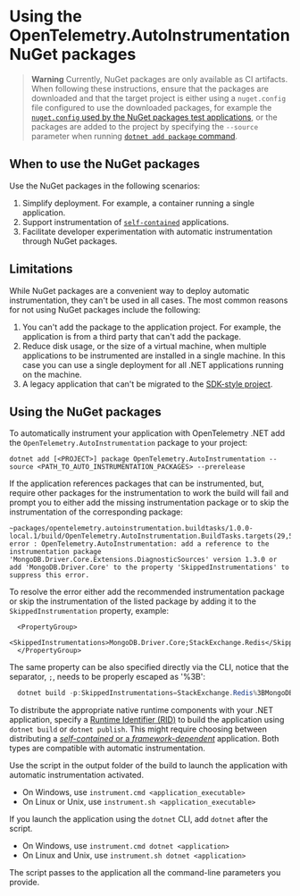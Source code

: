 # Using the OpenTelemetry.AutoInstrumentation NuGet packages

> **Warning**
> Currently, NuGet packages are only available as CI artifacts.
When following these instructions, ensure that the packages are downloaded
and that the target project is either using a `nuget.config` file configured to use
the downloaded packages, for example the
[`nuget.config` used by the NuGet packages test applications](../../test/test-applications/nuget-packages/nuget.config),
or the packages are added to the project by specifying the `--source` parameter
when running [`dotnet add package` command](https://learn.microsoft.com/en-us/dotnet/core/tools/dotnet-add-package).

## When to use the NuGet packages

Use the NuGet packages in the following scenarios:

1. Simplify deployment. For example, a container running a single application.
1. Support instrumentation of [`self-contained`](https://learn.microsoft.com/en-us/dotnet/core/deploying/#publish-self-contained)
  applications.
1. Facilitate developer experimentation with automatic instrumentation through
  NuGet packages.

## Limitations

While NuGet packages are a convenient way to deploy automatic
instrumentation, they can't be used in all cases. The most common
reasons for not using NuGet packages include the following:

1. You can't add the package to the application project. For example,
the application is from a third party that can't add the package.
1. Reduce disk usage, or the size of a virtual machine, when multiple applications
to be instrumented are installed in a single machine. In this case you can use
a single deployment for all .NET applications running on the machine.
1. A legacy application that can't be migrated to the [SDK-style project](https://learn.microsoft.com/en-us/nuget/resources/check-project-format#check-the-project-format).

## Using the NuGet packages

To automatically instrument your application with OpenTelemetry .NET add
the `OpenTelemetry.AutoInstrumentation` package to your project:

```terminal
dotnet add [<PROJECT>] package OpenTelemetry.AutoInstrumentation --source <PATH_TO_AUTO_INSTRUMENTATION_PACKAGES> --prerelease
```

If the application references packages that can be instrumented, but, require
other packages for the instrumentation to work the build will fail and prompt
you to either add the missing instrumentation package or to skip the
instrumentation of the corresponding package:

```terminal
~packages/opentelemetry.autoinstrumentation.buildtasks/1.0.0-local.1/build/OpenTelemetry.AutoInstrumentation.BuildTasks.targets(29,5): error : OpenTelemetry.AutoInstrumentation: add a reference to the instrumentation package 'MongoDB.Driver.Core.Extensions.DiagnosticSources' version 1.3.0 or add 'MongoDB.Driver.Core' to the property 'SkippedInstrumentations' to suppress this error.
```

To resolve the error either add the recommended instrumentation package or skip
the instrumentation of the listed package by adding it to the `SkippedInstrumentation`
property, example:

```csproj
  <PropertyGroup>
    <SkippedInstrumentations>MongoDB.Driver.Core;StackExchange.Redis</SkippedInstrumentations>
  </PropertyGroup>
```

The same property can be also specified directly via the CLI, notice that the
separator, `;`, needs to be properly escaped as '%3B':

```powershell
  dotnet build -p:SkippedInstrumentations=StackExchange.Redis%3BMongoDB.Driver.Core
```

To distribute the appropriate native runtime components with your .NET application,
specify a [Runtime Identifier (RID)](https://learn.microsoft.com/en-us/dotnet/core/rid-catalog)
to build the application using `dotnet build` or `dotnet publish`. This might
require choosing between distributing a
[_self-contained_ or a _framework-dependent_](https://learn.microsoft.com/en-us/dotnet/core/deploying/)
application. Both types are compatible with automatic instrumentation.

Use the script in the output folder of the build to launch the
application with automatic instrumentation activated.

- On Windows, use `instrument.cmd <application_executable>`
- On Linux or Unix, use `instrument.sh <application_executable>`

If you launch the application using the `dotnet` CLI, add `dotnet` after the script.

- On Windows, use `instrument.cmd dotnet <application>`
- On Linux and Unix, use `instrument.sh dotnet <application>`

The script passes to the application all the command-line parameters you provide.
